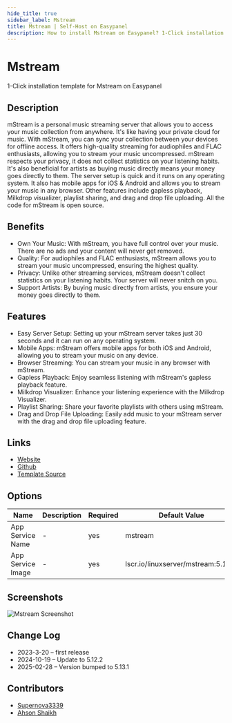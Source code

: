 ```yaml
---
hide_title: true
sidebar_label: Mstream
title: Mstream | Self-Host on Easypanel
description: How to install Mstream on Easypanel? 1-Click installation template for Mstream on Easypanel
---
```


<!-- generated -->

# Mstream

1-Click installation template for Mstream on Easypanel

## Description

mStream is a personal music streaming server that allows you to access your music collection from anywhere. It&#39;s like having your private cloud for music. With mStream, you can sync your collection between your devices for offline access. It offers high-quality streaming for audiophiles and FLAC enthusiasts, allowing you to stream your music uncompressed. mStream respects your privacy, it does not collect statistics on your listening habits. It&#39;s also beneficial for artists as buying music directly means your money goes directly to them. The server setup is quick and it runs on any operating system. It also has mobile apps for iOS &amp; Android and allows you to stream your music in any browser. Other features include gapless playback, Milkdrop visualizer, playlist sharing, and drag and drop file uploading. All the code for mStream is open source.

## Benefits

- Own Your Music: With mStream, you have full control over your music. There are no ads and your content will never get removed.
- Quality: For audiophiles and FLAC enthusiasts, mStream allows you to stream your music uncompressed, ensuring the highest quality.
- Privacy: Unlike other streaming services, mStream doesn't collect statistics on your listening habits. Your server will never snitch on you.
- Support Artists: By buying music directly from artists, you ensure your money goes directly to them.

## Features

- Easy Server Setup: Setting up your mStream server takes just 30 seconds and it can run on any operating system.
- Mobile Apps: mStream offers mobile apps for both iOS and Android, allowing you to stream your music on any device.
- Browser Streaming: You can stream your music in any browser with mStream.
- Gapless Playback: Enjoy seamless listening with mStream's gapless playback feature.
- Milkdrop Visualizer: Enhance your listening experience with the Milkdrop Visualizer.
- Playlist Sharing: Share your favorite playlists with others using mStream.
- Drag and Drop File Uploading: Easily add music to your mStream server with the drag and drop file uploading feature.

## Links

- [Website](https://mstream.io)
- [Github](https://github.com/IrosTheBeggar/mStream)
- [Template Source](https://github.com/easypanel-io/templates/tree/main/templates/mstream)

## Options

Name | Description | Required | Default Value
-|-|-|-
App Service Name | - | yes | mstream
App Service Image | - | yes | lscr.io/linuxserver/mstream:5.13.1

## Screenshots

![Mstream Screenshot](./assets/screenshot.png)

## Change Log

- 2023-3-20 – first release
- 2024-10-19 – Update to 5.12.2
- 2025-02-28 – Version bumped to 5.13.1

## Contributors

- [Supernova3339](https://github.com/Supernova3339)
- [Ahson Shaikh](https://github.com/Ahson-Shaikh)
